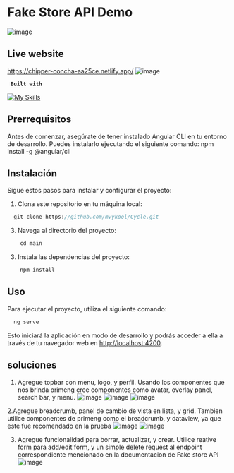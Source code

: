 # Fake Store API Demo
![image](https://github.com/mvykool/Cycle/assets/87054757/f6343801-3bc3-406a-97da-3bc77c8d216a)

## Live website
https://chipper-concha-aa25ce.netlify.app/
![image](https://github.com/mvykool/Cycle/assets/87054757/b225223c-4b15-4146-b0b6-7f134c8deb2f)


**` Built with`**

[![My Skills](https://skillicons.dev/icons?i=html,scss,ts,angular)](https://skillicons.dev)

## Prerrequisitos

Antes de comenzar, asegúrate de tener instalado Angular CLI en tu entorno de desarrollo. Puedes instalarlo ejecutando el siguiente comando:
npm install -g @angular/cli

## Instalación

Sigue estos pasos para instalar y configurar el proyecto:

1. Clona este repositorio en tu máquina local:
 ```javascript
   git clone https://github.com/mvykool/Cycle.git
 ```

3. Navega al directorio del proyecto:
```javascript
    cd main
```

3. Instala las dependencias del proyecto:
```javascript
    npm install
```
## Uso

Para ejecutar el proyecto, utiliza el siguiente comando:
```javascript
  ng serve
```
Esto iniciará la aplicación en modo de desarrollo y podrás acceder a ella a través de tu navegador web en [http://localhost:4200](http://localhost:4200).

## soluciones 
1. Agregue topbar con menu, logo, y perfil. Usando los componentes que nos brinda primeng cree componentes como avatar, overlay panel, search bar, y menu.
![image](https://github.com/mvykool/Cycle/assets/87054757/c7600865-e507-45e8-84de-a63ad80b9eee)
![image](https://github.com/mvykool/Cycle/assets/87054757/a307a191-43bb-4384-88c4-58c39b755259)
![image](https://github.com/mvykool/Cycle/assets/87054757/1441db5f-63a3-40f2-a521-c159c069c9a8)

2.Agregue breadcrumb, panel de cambio de vista en lista, y grid. Tambien utilice componentes de primeng como el breadcrumb, y dataview, ya que este fue recomendado en la prueba
![image](https://github.com/mvykool/Cycle/assets/87054757/2cae4311-9bbb-4222-b78b-dd5e957be1ce)
![image](https://github.com/mvykool/Cycle/assets/87054757/dc678572-c3a0-4ed5-96cf-4681b192554b)


3. Agregue funcionalidad para borrar, actualizar, y crear. Utilice reative form para add/edit form, y un simple delete request al endpoint correspondiente mencionado en la documentacion de Fake store API
![image](https://github.com/mvykool/Cycle/assets/87054757/a3cc5a28-080f-42fa-a5e8-de47351b13b2)




